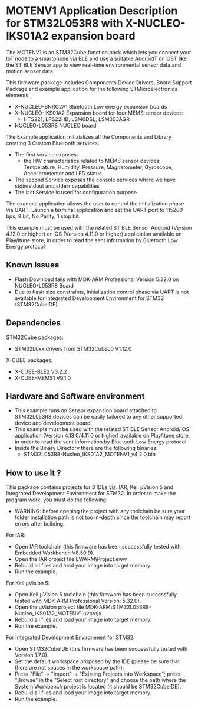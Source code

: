 # MOTENV1 Application Description for STM32L053R8 with X-NUCLEO-IKS01A2 expansion board

The MOTENV1 is an STM32Cube function pack which lets you connect your IoT node to a smartphone via BLE and use a suitable AndroidT or iOST like the ST BLE Sensor app to view real-time environmental sensor data and motion sensor data.

This firmware package includes Components Device Drivers, Board Support Package and example application for the following STMicroelectronics elements:
 - X-NUCLEO-BNRG2A1 Bluetooth Low energy expansion boards
 - X-NUCLEO-IKS01A2 Expansion board for four MEMS sensor devices:
   - HTS221, LPS22HB, LSM6DSL, LSM303AGR
 - NUCLEO-L053R8 NUCLEO board
 
The Example application initizializes all the Components and Library creating 3 Custom Bluetooth services:
 - The first service exposes:
   - the HW characteristics related to MEMS sensor devices: Temperature, Humidity,
     Pressure, Magnetometer, Gyroscope, Accelleromenter and LED status.
 - The second Service exposes the console services where we have stdin/stdout and stderr capabilities
 - The last Service is used for configuration purpose

The example application allows the user to control the initialization phase via UART.
Launch a terminal application and set the UART port to 115200 bps, 8 bit, No Parity, 1 stop bit.
 
This example must be used with the related ST BLE Sensor Android (Version 4.13.0 or higher) or iOS (Version 4.11.0 or higher) application available on Play/itune store,
in order to read the sent information by Bluetooth Low Energy protocol

## Known Issues

- Flash Download fails with MDK-ARM Professional Version 5.32.0 on NUCLEO-L053R8 Board
- Due to flash size constraints, initialization control phase via UART is not available for Integrated Development Environment for STM32 (STM32CubeIDE)

## Dependencies

STM32Cube packages:
  - STM32L0xx drivers from STM32CubeL0 V1.12.0
  
X-CUBE packages:
  - X-CUBE-BLE2 V3.2.2
  - X-CUBE-MEMS1 V9.1.0

## Hardware and Software environment

- This example runs on Sensor expansion board attached to STM32L053R8 devices can be easily tailored to any other supported device and development board.
- This example must be used with the related ST BLE Sensor Android/iOS application (Version 4.13.0/4.11.0 or higher) available on Play/itune store, in order to read the sent information by Bluetooth Low Energy protocol.
- Inside the Binary Directory there are the following binaries:
  - STM32L053R8-Nucleo_IKS01A2_MOTENV1_v4.2.0.bin

## How to use it ?

This package contains projects for 3 IDEs viz. IAR, Keil µVision 5 and Integrated Development Environment for STM32. 
In order to make the  program work, you must do the following:
 - WARNING: before opening the project with any toolchain be sure your folder
   installation path is not too in-depth since the toolchain may report errors
   after building.

For IAR:
 - Open IAR toolchain (this firmware has been successfully tested with Embedded Workbench V8.50.9).
 - Open the IAR project file EWARM\Project.eww
 - Rebuild all files and load your image into target memory.
 - Run the example.

For Keil µVision 5:
 - Open Keil µVision 5 toolchain (this firmware has been successfully tested with MDK-ARM Professional Version: 5.32.0).
 - Open the µVision project file MDK-ARM\STM32L053R8-Nucleo_IKS01A2_MOTENV1.uvprojx
 - Rebuild all files and load your image into target memory.
 - Run the example.
 
For Integrated Development Environment for STM32:
 - Open STM32CubeIDE (this firmware has been successfully tested with Version 1.7.0).
 - Set the default workspace proposed by the IDE (please be sure that there are not spaces in the workspace path).
 - Press "File" -> "Import" -> "Existing Projects into Workspace"; press "Browse" in the "Select root directory" and choose the path where the System
   Workbench project is located (it should be STM32CubeIDE). 
 - Rebuild all files and load your image into target memory.
 - Run the example.
